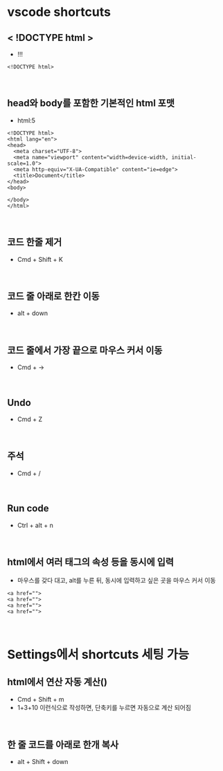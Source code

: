 # vscode shortcuts

## < !DOCTYPE html >
- !!! 


```
<!DOCTYPE html>
```

<br>

## head와 body를 포함한 기본적인 html 포맷
- html:5

```
<!DOCTYPE html>
<html lang="en">
<head>
  <meta charset="UTF-8">
  <meta name="viewport" content="width=device-width, initial-scale=1.0">
  <meta http-equiv="X-UA-Compatible" content="ie=edge">
  <title>Document</title>
</head>
<body>
  
</body>
</html>
```

<br>

## 코드 한줄 제거
- Cmd + Shift + K

<br>

## 코드 줄 아래로 한칸 이동
- alt + down

<br>

## 코드 줄에서 가장 끝으로 마우스 커서 이동
- Cmd + ->


<br>

## Undo
- Cmd + Z


<br>

## 주석 
- Cmd + /


<br>

## Run code
- Ctrl + alt + n


<br>


## html에서 여러 태그의 속성 등을 동시에 입력
- 마우스를 갖다 대고, alt를 누른 뒤, 동시에 입력하고 싶은 곳을 마우스 커서 이동
```
<a href="">
<a href="">
<a href="">
<a href="">
```


<br>

# Settings에서 shortcuts 세팅 가능

## html에서 연산 자동 계산()
- Cmd + Shift + m
- 1+3+10 이런식으로 작성하면, 단축키를 누르면 자동으로 계산 되어짐


<br>

## 한 줄 코드를 아래로 한개 복사
- alt + Shift + down



